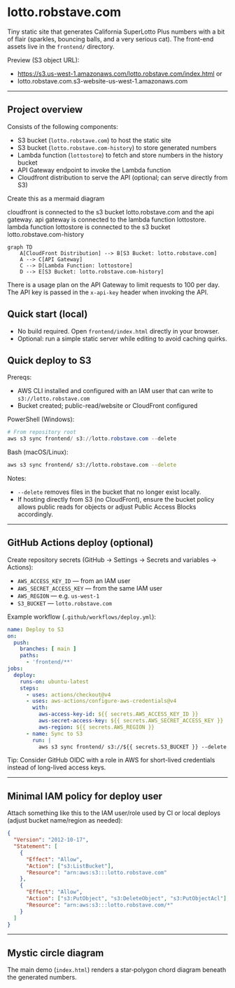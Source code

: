 # lotto.robstave.com


Tiny static site that generates California SuperLotto Plus numbers with a bit of flair (sparkles, bouncing balls, and a very serious cat). The front-end assets live in the `frontend/` directory.

Preview (S3 object URL):
- https://s3.us-west-1.amazonaws.com/lotto.robstave.com/index.html
or
- lotto.robstave.com.s3-website-us-west-1.amazonaws.com



---


## Project overview

Consists of the following components:

- S3 bucket (`lotto.robstave.com`) to host the static site
- S3 bucket (`lotto.robstave.com-history`) to store generated numbers 
- Lambda function (`lottostore`) to fetch and store numbers in the history bucket
- API Gateway endpoint to invoke the Lambda function
- Cloudfront distribution to serve the API (optional; can serve directly from S3)


Create this as a mermaid diagram

cloudfront is connected to the s3 bucket lotto.robstave.com and the api gateway.
api gateway is connected to the lambda function lottostore.
lambda function lottostore is connected to the s3 bucket lotto.robstave.com-history

```mermaid
graph TD
    A[CloudFront Distribution] --> B[S3 Bucket: lotto.robstave.com]
    A --> C[API Gateway]
    C --> D[Lambda Function: lottostore]
    D --> E[S3 Bucket: lotto.robstave.com-history]
```

There is a usage plan on the API Gateway to limit requests to 100 per day. The API key is passed in the `x-api-key` header when invoking the API.












## Quick start (local)
- No build required. Open `frontend/index.html` directly in your browser.
- Optional: run a simple static server while editing to avoid caching quirks.

## Quick deploy to S3

Prereqs:
- AWS CLI installed and configured with an IAM user that can write to `s3://lotto.robstave.com`
- Bucket created; public-read/website or CloudFront configured

PowerShell (Windows):
```powershell
# From repository root
aws s3 sync frontend/ s3://lotto.robstave.com --delete
```

Bash (macOS/Linux):
```bash
aws s3 sync frontend/ s3://lotto.robstave.com --delete
```

Notes:
- `--delete` removes files in the bucket that no longer exist locally.
- If hosting directly from S3 (no CloudFront), ensure the bucket policy allows public reads for objects or adjust Public Access Blocks accordingly.

---

## GitHub Actions deploy (optional)
Create repository secrets (GitHub → Settings → Secrets and variables → Actions):
- `AWS_ACCESS_KEY_ID` — from an IAM user
- `AWS_SECRET_ACCESS_KEY` — from the same IAM user
- `AWS_REGION` — e.g. `us-west-1`
- `S3_BUCKET` — `lotto.robstave.com`

Example workflow (`.github/workflows/deploy.yml`):
```yaml
name: Deploy to S3
on:
  push:
    branches: [ main ]
    paths:
      - 'frontend/**'
jobs:
  deploy:
    runs-on: ubuntu-latest
    steps:
      - uses: actions/checkout@v4
      - uses: aws-actions/configure-aws-credentials@v4
        with:
          aws-access-key-id: ${{ secrets.AWS_ACCESS_KEY_ID }}
          aws-secret-access-key: ${{ secrets.AWS_SECRET_ACCESS_KEY }}
          aws-region: ${{ secrets.AWS_REGION }}
      - name: Sync to S3
        run: |
          aws s3 sync frontend/ s3://${{ secrets.S3_BUCKET }} --delete
```
Tip: Consider GitHub OIDC with a role in AWS for short-lived credentials instead of long-lived access keys.

---

## Minimal IAM policy for deploy user
Attach something like this to the IAM user/role used by CI or local deploys (adjust bucket name/region as needed):

```json
{
  "Version": "2012-10-17",
  "Statement": [
    {
      "Effect": "Allow",
      "Action": ["s3:ListBucket"],
      "Resource": "arn:aws:s3:::lotto.robstave.com"
    },
    {
      "Effect": "Allow",
      "Action": ["s3:PutObject", "s3:DeleteObject", "s3:PutObjectAcl"],
      "Resource": "arn:aws:s3:::lotto.robstave.com/*"
    }
  ]
}
```

---

## Mystic circle diagram
The main demo (`index.html`) renders a star‑polygon chord diagram beneath the generated numbers.
